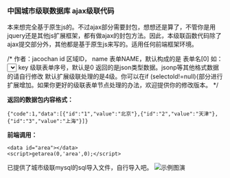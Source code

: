 ### 中国城市级联数据库 ajax级联代码

本来想完全基于原生js的。不过ajax部分需要封包，想想还是算了，不管你是用jquery还是其他js扩展框架，都有做ajax的封包方法。因此，本级联函数代码除了ajax提交部分外，其他都是基于原生js来写的。适用任何前端框架环境。

/*
作者：jacochan
id 区域ID，
name 表单NAME，默认构成的是 表单名[0] 如：<select name="area[0]"></select>
key 级联表单序号，默认是0
返回的是json类型数据。jsonp等其他格式数据的请自行修改
默认扩展级联处理的是4级。你可以在if (selectold!=null){部分进行扩展增加。如果你更好的级联表单节点处理的办法，欢迎提供你的修改版本。
*/

 **返回的数据包内容格式：** 
```
{"code":1,"data":[{"id":"1","value":"北京"},{"id":"2","value":"天津"},{"id":"3","value":"上海"}]}
```

 **前端调用：** 
```
<data id="area"></data>
<script>getarea(0,'area',0);</script>
```

已提供了城市级联mysql的sql导入文件，自行导入吧。
![示例图演](http://git.oschina.net/uploads/images/2016/1116/151614_83a2daac_58511.gif "中国城市级联数据库 ajax级联代码演示")